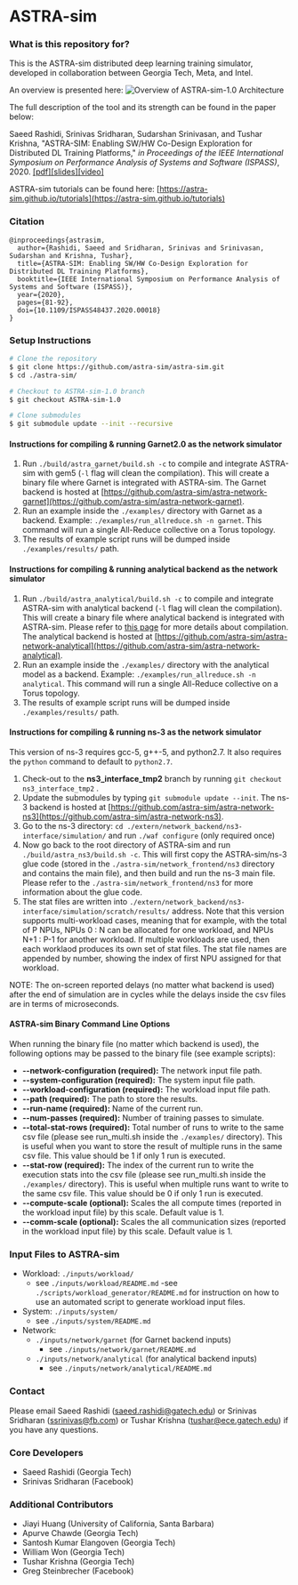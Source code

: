 # ASTRA-sim

### What is this repository for?
This is the ASTRA-sim distributed deep learning training simulator, developed in collaboration between Georgia Tech, Meta, and Intel.

An overview is presented here:
![Overview of ASTRA-sim-1.0 Architecture](https://github.com/astra-sim/astra-sim/blob/ASTRA-sim-1.0/docs/images/astrasim_overview_codesign.png)

The full description of the tool and its strength can be found in the paper below:

Saeed Rashidi, Srinivas Sridharan, Sudarshan Srinivasan, and Tushar Krishna,
"ASTRA-SIM: Enabling SW/HW Co-Design Exploration for Distributed DL Training Platforms,"
*in Proceedings of the IEEE International Symposium on Performance Analysis of Systems and Software (ISPASS)*, 2020.
[[pdf]](https://sites.gatech.edu/ece-synergy/files/2020/08/astrasim_ispass2020.pdf)[[slides]](https://cpb-us-w2.wpmucdn.com/sites.gatech.edu/dist/c/332/files/2020/08/ISPASS2020-ASTRA-SIM_talk.pdf)[[video]](https://www.youtube.com/watch?v=S-HE9yBv8_I&list=PLHJB2bhmgB7crXM7wBKIDi7OEa0UTZtrR&index=10)

ASTRA-sim tutorials can be found here: [https://astra-sim.github.io/tutorials](https://astra-sim.github.io/tutorials)

### Citation
```
@inproceedings{astrasim,
  author={Rashidi, Saeed and Sridharan, Srinivas and Srinivasan, Sudarshan and Krishna, Tushar},
  title={ASTRA-SIM: Enabling SW/HW Co-Design Exploration for Distributed DL Training Platforms},
  booktitle={IEEE International Symposium on Performance Analysis of Systems and Software (ISPASS)},
  year={2020},
  pages={81-92},
  doi={10.1109/ISPASS48437.2020.00018}
}
```

### Setup Instructions
```bash
# Clone the repository
$ git clone https://github.com/astra-sim/astra-sim.git
$ cd ./astra-sim/

# Checkout to ASTRA-sim-1.0 branch
$ git checkout ASTRA-sim-1.0

# Clone submodules
$ git submodule update --init --recursive
```

#### Instructions for compiling & running Garnet2.0 as the network simulator
1. Run `./build/astra_garnet/build.sh -c` to compile and integrate ASTRA-sim with gem5 (`-l` flag will clean the compilation). This will create a binary file where Garnet is integrated with ASTRA-sim. The Garnet backend is hosted at [https://github.com/astra-sim/astra-network-garnet](https://github.com/astra-sim/astra-network-garnet).
2. Run an example inside the `./examples/` directory with Garnet as a backend. Example: `./examples/run_allreduce.sh -n garnet`. This command will run a single All-Reduce collective on a Torus topology. 
3. The results of example script runs will be dumped inside `./examples/results/` path.

#### Instructions for compiling & running analytical backend as the network simulator
1. Run `./build/astra_analytical/build.sh -c` to compile and integrate ASTRA-sim with analytical backend (`-l` flag will clean the compilation). This will create a binary file where analytical backend is integrated with ASTRA-sim. Please refer to [this page](https://github.com/astra-sim/astra-sim/tree/ASTRA-sim-1.0/build/astra_analytical) for more details about compilation. The analytical backend is hosted at [https://github.com/astra-sim/astra-network-analytical](https://github.com/astra-sim/astra-network-analytical).
2. Run an example inside the `./examples/` directory with the analytical model as a backend. Example: `./examples/run_allreduce.sh -n analytical`. This command will run a single All-Reduce collective on a Torus topology. 
3. The results of example script runs will be dumped inside `./examples/results/` path. 

#### Instructions for compiling & running ns-3 as the network simulator
This version of ns-3 requires gcc-5, g++-5, and python2.7. It also requires the `python` command to default to `python2.7`. 

<!-- TODO: Check the validity of below statements (especially branches) -->
1. Check-out to the **ns3_interface_tmp2** branch by running `git checkout ns3_interface_tmp2` .
2. Update the submodules by typing `git submodule update --init`. The ns-3 backend is hosted at [https://github.com/astra-sim/astra-network-ns3](https://github.com/astra-sim/astra-network-ns3).
3. Go to the ns-3 directory: `cd ./extern/network_backend/ns3-interface/simulation/` and run `./waf configure` (only required once)
4. Now go back to the root directory of ASTRA-sim and run `./build/astra_ns3/build.sh -c`. This will first copy the ASTRA-sim/ns-3 glue code (stored in the `./astra-sim/network_frontend/ns3` directory and contains the main file), and then build and run the ns-3 main file. Please refer to the `./astra-sim/network_frontend/ns3` for more information about the glue code.
5. The stat files are written into `./extern/network_backend/ns3-interface/simulation/scratch/results/` address. Note that this version supports multi-workload cases, meaning that for example, with the total of P NPUs, NPUs 0 : N can be allocated for one workload, and NPUs N+1 : P-1 for another workload. If multiple workloads are used, then each worklaod produces its own set of stat files. The stat file names are appended by number, showing the index of first NPU assigned for that workload.

NOTE: The on-screen reported delays (no matter what backend is used) after the end of simulation are in cycles while the delays inside the csv files are in terms of microseconds.

#### ASTRA-sim Binary Command Line Options
When running the binary file (no matter which backend is used), the following options may be passed to the binary file (see example scripts):
- **--network-configuration (required):** The network input file path.
- **--system-configuration  (required):** The system input file path.
- **--workload-configuration (required):** The workload input file path.
- **--path (required):** The path to store the results.
- **--run-name  (required):** Name of the current run.
- **--num-passes  (required):** Number of training passes to simulate.
- **--total-stat-rows (required):** Total number of runs to write to the same csv file (please see run_multi.sh inside the `./examples/` directory). This is useful when you want to store the result of multiple runs in the same csv file. This value should be 1 if only 1 run is executed. 
- **--stat-row  (required):** The index of the current run to write the execution stats into the csv file (please see run_multi.sh inside the `./examples/` directory). This is useful when multiple runs want to write to the same csv file. This value should be 0 if only 1 run is executed.
- **--compute-scale (optional):** Scales the all compute times (reported in the workload input file) by this scale. Default value is 1.
- **--comm-scale  (optional):** Scales the all communication sizes (reported in the workload input file) by this scale. Default value is 1.

### Input Files to ASTRA-sim
- Workload: `./inputs/workload/`
  - see `./inputs/workload/README.md`
  -see `./scripts/workload_generator/README.md` for instruction on how to use an automated script to generate workload input files.
- System: `./inputs/system/`
  - see `./inputs/system/README.md`
- Network: 
  - `./inputs/network/garnet` (for Garnet backend inputs)
    - see `./inputs/network/garnet/README.md`
  - `./inputs/network/analytical` (for analytical backend inputs)
    - see `./inputs/network/analytical/README.md`
    
### Contact
Please email Saeed Rashidi (saeed.rashidi@gatech.edu) or Srinivas Sridharan (ssrinivas@fb.com) or Tushar Krishna (tushar@ece.gatech.edu) if you have any questions.

### Core Developers ###
* Saeed Rashidi (Georgia Tech)
* Srinivas Sridharan (Facebook)

### Additional Contributors ###
* Jiayi Huang (University of California, Santa Barbara)
* Apurve Chawde (Georgia Tech)
* Santosh Kumar Elangoven (Georgia Tech)
* William Won (Georgia Tech)
* Tushar Krishna (Georgia Tech)
* Greg Steinbrecher (Facebook)
